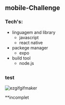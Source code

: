  ## mobile-Challenge
 
 ### Tech's:

  - linguagem and library
     - javascript
     - react native
  - packege manager
     - expo 
  - build tool 
     - node.js
 ##
 
 ### test
 
 ![ezgifgifmaker](https://user-images.githubusercontent.com/82560900/197288172-c736f8f2-8e06-4d56-abe2-747024fe4595.gif)
 
 
 **incomplet
  
